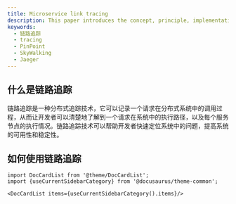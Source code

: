 ```yaml
---
title: Microservice link tracing
description: This paper introduces the concept, principle, implementation and application scenarios of microservice link tracing.
keywords:
  - 链路追踪
  - tracing
  - PinPoint
  - SkyWalking
  - Jaeger
---
```


## 什么是链路追踪

链路追踪是一种分布式追踪技术，它可以记录一个请求在分布式系统中的调用过程，从而让开发者可以清楚地了解到一个请求在系统中的执行路径，以及每个服务节点的执行情况。链路追踪技术可以帮助开发者快速定位系统中的问题，提高系统的可用性和稳定性。

## 如何使用链路追踪

```mdx-code-block
import DocCardList from '@theme/DocCardList';
import {useCurrentSidebarCategory} from '@docusaurus/theme-common';

<DocCardList items={useCurrentSidebarCategory().items}/>
```
